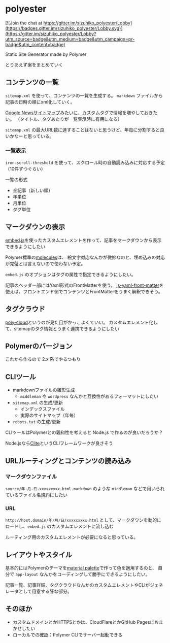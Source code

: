 # polyester

[![Join the chat at https://gitter.im/sizuhiko_polyester/Lobby](https://badges.gitter.im/sizuhiko_polyester/Lobby.svg)](https://gitter.im/sizuhiko_polyester/Lobby?utm_source=badge&utm_medium=badge&utm_campaign=pr-badge&utm_content=badge)

Static Site Generator made by Polymer

とりあえず案をまとめていく

## コンテンツの一覧

`sitemap.xml` を使って、コンテンツの一覧を生成する。
`markdown` ファイルから記事の日時の順にxml化していく。

[Google Newsサイトマップ](https://support.google.com/news/publisher/answer/74288?hl=ja)みたいに、カスタムタグで情報を増やしておきたい。
（タイトル、タグあたりが一覧表示時に有用になる）

`sitemap.xml` の最大URL数に達することはないと思うけど、年毎に分割すると良いかなーと思っている。

### 一覧表示

`iron-scroll-threshold` を使って、スクロール時の自動読み込みに対応する予定（10件ずつぐらい）

一覧の形式

- 全記事（新しい順）
- 年単位
- 月単位
- タグ単位

## マークダウンの表示

[embed.js](http://riteshkr.com/embed.js/)を使ったカスタムエレメントを作って、記事をマークダウンから表示できるようにしたい

Polymer標準の[molecules](https://elements.polymer-project.org/browse?package=molecules)は、
絵文字対応なんかが微妙なのと、埋め込みの対応が完璧とは言えないので使わない予定。

`embed.js` のオプションはタグの属性で指定できるようにしたい。

記事のヘッダー部にはYaml形式のFrontMatterを使う。
[js-yaml-front-matter](https://github.com/dworthen/js-yaml-front-matter)を使えば、フロントエンド側でコンテンツとFrontMatterをうまく解釈できそう。

## タグクラウド

[poly-cloud](https://customelements.io/RenatoUtsch/poly-cloud/)というのが見た目がかっこよくていい。
カスタムエレメント化して、sitemapのタグ情報とうまく連携できるようにしたい

## Polymerのバージョン

これから作るので 2.x 系でやるつもり

## CLIツール

- markdownファイルの雛形生成
    - `middleman` や `wordpress` なんかと互換性があるフォーマットにしたい
- `sitemap.xml` の生成/更新
    - インデックスファイル
    - 実際のサイトマップ（年毎）
- `robots.txt` の生成/更新

CLIツールはPolymerとの親和性を考えると Node.js で作るのが良いだろうか？

Node.jsなら[Clite](https://github.com/remy/clite)というCLIフレームワークが良さそう

## URLルーティングとコンテンツの読み込み

### マークダウンファイル

`source/年-月-日-xxxxxxxxx.html.markdown` のような `middleman` などで用いられているファイル名規約にしたい

### URL

`http://host.domain/年/月/日/xxxxxxxxx.html` として、マークダウンを動的にロードし、`embed.js` のカスタムエレメントに流し込む

ルーティング用のカスタムエレメントが必要になると思っている。

## レイアウトやスタイル

基本的にはPolymerのテーマを[material palette](https://www.materialpalette.com/)で作って色を適用するのと、
自分で `app-layout` なんかをコーディングして勝手にできるようにしたい。

記事一覧、記事詳細、タグクラウドなんかのカスタムエレメントやCLIがジェネレータとして用意する肝な部分。

## そのほか

- カスタムドメインとかHTTPSとかは、CloudFlareとかGitHub Pagesにおまかせしたい
- ローカルでの確認：Polymer CLIでサーバー起動できる
